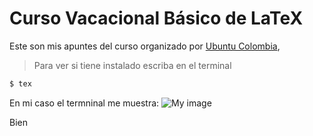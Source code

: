 # Curso Vacacional Básico de LaTeX

Este son mis apuntes del curso organizado por [Ubuntu Colombia](http://ubuntu-co.com/2017/12/01/cursos-vacacionales-de-latex/),

> Para ver si tiene instalado escriba en el terminal
```sh
$ tex
```
En mi caso el termninal me muestra:
![My image](carlosal1015.github.com/Curso-de-LaTeX/blob/master/Curso%20Vacacional%20B%C3%A1sico/Clase%201/tex.png)

Bien
